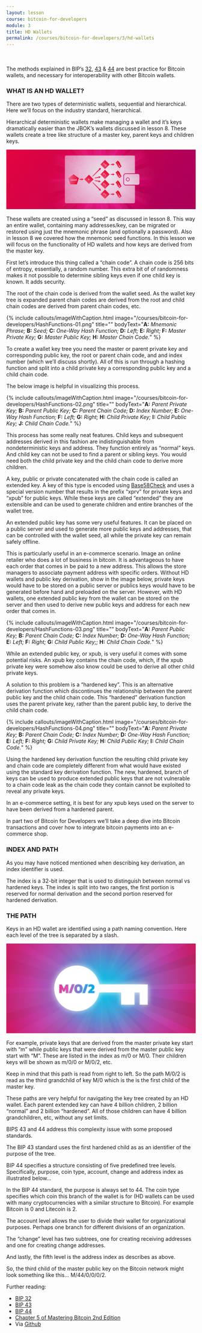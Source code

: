 ```yaml
---
layout: lesson
course: bitcoin-for-developers
module: 3
title: HD Wallets
permalink: /courses/bitcoin-for-developers/3/hd-wallets
---
```


<br>
<br>
<span class="openingParagraph">
The methods explained in BIP’s <a href="https://github.com/bitcoin/bips/blob/master/bip-0032.mediawiki" target="_blank" rel="noopener noreferrer">32</a>, <a href="https://github.com/bitcoin/bips/blob/master/bip-0043.mediawiki" target="_blank" rel="noopener noreferrer">43</a> &amp; <a href="https://github.com/bitcoin/bips/blob/master/bip-0044.mediawiki" target="_blank" rel="noopener noreferrer">44</a> are best practice for Bitcoin wallets, and necessary for interoperability with other Bitcoin wallets.</span>

<h3>WHAT IS AN HD WALLET?</h3>

There are two types of deterministic wallets, sequential and hierarchical. Here we’ll focus on the industry standard, hierarchical.

Hierarchical deterministic wallets make managing a wallet and it’s keys dramatically easier than the JBOK’s wallets discussed in lesson 8. These wallets create a tree like structure of a master key, parent keys and children keys.

<img src="/assets/img/courses/bitcoin-for-developers/KWallets-02.png" />

These wallets are created using a “seed” as discussed in lesson 8. This way an entire wallet, containing many addresses/key, can be migrated or restored using just the mnemonic phrase (and optionally a password). Also in lesson 8 we covered how the mnemonic seed functions. In this lesson we will focus on the functionality of HD wallets and how keys are derived from the master key.

First let’s introduce this thing called a “chain code”. A chain code is 256 bits of entropy, essentially, a random number. This extra bit of of randomness makes it not possible to determine sibling keys even if one child key is known. It adds security.

The root of the chain code is derived from the wallet seed. As the wallet key tree is expanded parent chain codes are derived from the root and child chain codes are derived from parent chain codes, etc.

{% include callouts/imageWithCaption.html
	image="/courses/bitcoin-for-developers/HashFunctions-01.png"
	title=""
	bodyText="<b>A:</b> <i>Mnemonic Phrase;</i> <b>B:</b> <i>Seed;</i> <b>C:</b> <i>One-Way Hash Function;</i> <b>D:</b> <i>Left;</i> <b>E:</b> <i>Right;</i> <b>F:</b> <i>Master Private Key;</i> <b>G:</b> <i>Master Public Key;</i> <b>H:</b> <i>Master Chain Code.</i>"
%}

To create a wallet key tree you need the master or parent private key and corresponding public key, the root or parent chain code, and and index number (which we’ll discuss shortly). All of this is run through a hashing function and split into a child private key a corresponding public key and a child chain code.

The below image is helpful in visualizing this process.

{% include callouts/imageWithCaption.html
	image="/courses/bitcoin-for-developers/HashFunctions-02.png"
	title=""
	bodyText="<b>A:</b> <i>Parent Private Key;</i> <b>B:</b> <i>Parent Public Key;</i> <b>C:</b> <i>Parent Chain Code;</i> <b>D:</b> <i>Index Number;</i> <b>E:</b> <i>One-Way Hash Function;</i> <b>F:</b> <i>Left;</i> <b>G:</b> <i>Right;</i> <b>H:</b> <i>Child Private Key;</i> <b>I:</b> <i>Child Public Key;</i> <b>J:</b> <i>Child Chain Code.</i>"
%}

This process has some really neat features. Child keys and subsequent addresses derived in this fashion are indistinguishable from nondeterministic keys and address. They function entirely as “normal” keys. And child key can not be used to find a parent or sibling keys. You would need both the child private key and the child chain code to derive more children.

A key, public or private concatenated with the chain code is called an extended key. A key of this type is encoded using <a href="https://en.bitcoin.it/wiki/Base58Check_encoding">Base58Check</a> and uses a special version number that results in the prefix “xprv” for private keys and “xpub” for public keys. While these keys are called “extended” they are extensible and can be used to generate children and entire branches of the wallet tree.

An extended public key has some very useful features. It can be placed on a public server and used to generate more public keys and addresses, that can be controlled with the wallet seed, all while the private key can remain safely offline.

This is particularly useful in an e-commerce scenario. Image an online retailer who does a lot of business in bitcoin. It is advantageous to have each order that comes in be paid to a new address. This allows the store managers to associate payment address with specific orders. Without HD wallets and public key derivation, show in the image below, private keys would have to be stored on a public server or publics keys would have to be generated before hand and preloaded on the server. However, with HD wallets, one extended public key from the wallet can be stored on the server and then used to derive new public keys and address for each new order that comes in.

{% include callouts/imageWithCaption.html
	image="/courses/bitcoin-for-developers/HashFunctions-03.png"
	title=""
	bodyText="<b>A:</b> <i>Parent Public Key;</i> <b>B:</b> <i>Parent Chain Code;</i> <b>C:</b> <i>Index Number;</i> <b>D:</b> <i>One-Way Hash Function;</i> <b>E:</b> <i>Left;</i> <b>F:</b> <i>Right;</i> <b>G:</b> <i>Child Public Key;;</i> <b>H:</b> <i>Child Chain Code.</i>"
%}

While an extended public key, or xpub, is very useful it comes with some potential risks. An xpub key contains the chain code, which, if the xpub private key were somehow also know could be used to derive all other child private keys.

A solution to this problem is a “hardened key”. This is an alternative derivation function which discontinues the relationship between the parent public key and the child chain code. This “hardened” derivation function uses the parent private key, rather than the parent public key, to derive the child chain code.

{% include callouts/imageWithCaption.html
	image="/courses/bitcoin-for-developers/HashFunctions-04.png"
	title=""
	bodyText="<b>A:</b> <i>Parent Private Key;</i> <b>B:</b> <i>Parent Chain Code;</i> <b>C:</b> <i>Index Number;</i> <b>D:</b> <i>One-Way Hash Function;</i> <b>E:</b> <i>Left;</i> <b>F:</b> <i>Right;</i> <b>G:</b> <i>Child Private Key;</i> <b>H:</b> <i>Child Public Key;</i> <b>I:</b> <i>Child Chain Code.</i>"
%}

Using the hardened key derivation function the resulting child private key and chain code are completely different from what would have existed using the standard key derivation function. The new, hardened, branch of keys can be used to produce extended public keys that are not vulnerable to a chain code leak as the chain code they contain cannot be exploited to reveal any private keys.

In an e-commerce setting, it is best for any xpub keys used on the server to have been derived from a hardened parent.

In part two of Bitcoin for Developers we’ll take a deep dive into Bitcoin transactions and cover how to integrate bitcoin payments into an e-commerce shop.
<h3>INDEX AND PATH</h3>


As you may have noticed mentioned when describing key derivation, an index identifier is used.

The index is a 32-bit integer that is used to distinguish between normal vs hardened keys. The index is split into two ranges, the first portion is reserved for normal derivation and the second portion reserved for hardened derivation.
<h3>THE PATH</h3>

Keys in an HD wallet are identified using a path naming convention. Here each level of the tree is separated by a slash.

<img src="/assets/img/courses/bitcoin-for-developers/KeyWalletPath-01.png" />

For example, private keys that are derived from the master private key start with “m” while public keys that were derived from the master public key start with “M”. These are listed in the index as m/0 or M/0. Their children keys will be shown as m/0/0 or M/0/2, etc.

Keep in mind that this path is read from right to left. So the path M/0/2 is read as the third grandchild of key M/0 which is the is the first child of the master key.

These paths are very helpful for navigating the key tree created by an HD wallet. Each parent extended key can have 4 billion children, 2 billion “normal” and 2 billion “hardened”. All of those children can have 4 billion grandchildren, etc, without any set limits.

BIPS 43 and 44 address this complexity issue with some proposed standards.

The BIP 43 standard uses the first hardened child as as an identifier of the purpose of the tree.

BIP 44 specifies a structure consisting of five predefined tree levels. Specifically, purpose, coin type, account, change and address index as illustrated below…

In the BIP 44 standard, the purpose is always set to 44. The coin type specifies which coin this branch of the wallet is for (HD wallets can be used with many cryptocurrencies with a similar structure to Bitcoin). For example Bitcoin is 0 and Litecoin is 2.

The account level allows the user to divide their wallet for organizational purposes. Perhaps one branch for different divisions of an organization.

The “change” level has two subtrees, one for creating receiving addresses and one for creating change addresses.

And lastly, the fifth level is the address index as describes as above.

So, the third child of the master public key on the Bitcoin network might look something like this… M/44/0/0/0/2.

Further reading:
<ul>
 	<li><a href="https://github.com/bitcoin/bips/blob/master/bip-0032.mediawiki" target="_blank" rel="noopener noreferrer">BIP 32</a></li>
 	<li><a href="https://github.com/bitcoin/bips/blob/master/bip-0043.mediawiki" target="_blank" rel="noopener noreferrer">BIP 43</a></li>
 	<li><a href="https://github.com/bitcoin/bips/blob/master/bip-0044.mediawiki" target="_blank" rel="noopener noreferrer">BIP 44</a></li>
 	<li><a href="https://www.amazon.com/Mastering-Bitcoin-Programming-Open-Blockchain-ebook/dp/B071K7FCD4" target="_blank" rel="noopener noreferrer">Chapter 5 of Mastering Bitcoin 2nd Edition</a>
 	<li>Via <a href="https://github.com/bitcoinbook/bitcoinbook/blob/develop/ch05.asciidoc" target="_blank" rel="noopener noreferrer">Github</a></li>


